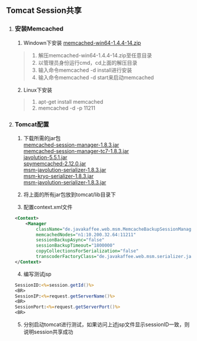 ## Tomcat Session共享

1. ### 安装Memcached  
	1. Windown下安装  [memcached-win64-1.4.4-14.zip](http://s3.amazonaws.com/downloads.northscale.com/memcached-win64-1.4.4-14.zip)  
	> 1) 解压memcached-win64-1.4.4-14.zip至任意目录  
	> 2) 以管理员身份运行cmd，cd上面的解压目录  
	> 3) 输入命令memcached -d install进行安装  
	> 4) 输入命令memcached -d start来启动memcached  

	2. Linux下安装  
	> 1) apt-get install memcached  
	> 2) memcached -d -p 11211  
 
2. ### Tomcat配置
	1. 下载所需的jar包  
	[memcached-session-manager-1.8.3.jar](http://central.maven.org/maven2/de/javakaffee/msm/memcached-session-manager/1.8.3/memcached-session-manager-1.8.3.jar)  
	[memcached-session-manager-tc7-1.8.3.jar](http://central.maven.org/maven2/de/javakaffee/msm/memcached-session-manager-tc7/1.8.3/memcached-session-manager-tc7-1.8.3.jar)  
	[javolution-5.5.1.jar](http://central.maven.org/maven2/javolution/javolution/5.5.1/javolution-5.5.1.jar)  
	[spymemcached-2.12.0.jar](http://central.maven.org/maven2/net/spy/spymemcached/2.12.0/spymemcached-2.12.0.jar)  
	[msm-javolution-serializer-1.8.3.jar](http://central.maven.org/maven2/de/javakaffee/msm/msm-javolution-serializer/1.8.3/msm-javolution-serializer-1.8.3.jar)  
	[msm-kryo-serializer-1.8.3.jar](http://central.maven.org/maven2/de/javakaffee/msm/msm-kryo-serializer/1.8.3/msm-kryo-serializer-1.8.3.jar)  
	[msm-javolution-serializer-1.8.3.jar](http://central.maven.org/maven2/de/javakaffee/msm/msm-javolution-serializer/1.8.3/msm-javolution-serializer-1.8.3.jar)  
	 
	2. 将上面的所有jar包放到tomcat/lib目录下  
	3. 配置context.xml文件  
	```xml
	<Context>
		<Manager
			className="de.javakaffee.web.msm.MemcacheBackupSessionManager"
			memcachedNodes="n1:10.200.32.64:11211"
			sessionBackupAsync="false"
			sessionBackupTimeout="1800000"
      		copyCollectionsForSerialization="false"
      		transcoderFactoryClass="de.javakaffee.web.msm.serializer.javolution.JavolutionTranscoderFactory"/>
	</Context>
	```

	4. 编写测试jsp  
	```JSP
	SessionID:<%=session.getId()%>  
	<BR>  
	SessionIP:<%=request.getServerName()%>  
	<BR>  
	SessionPort:<%=request.getServerPort()%>  
	<BR>
	```
	5. 分别启动tomcat进行测试，如果访问上述jsp文件显示sessionID一致，则说明session共享成功
	